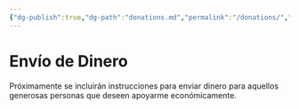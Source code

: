 ```yaml
---
{"dg-publish":true,"dg-path":"donations.md","permalink":"/donations/","title":"Envío de dinero","tags":["www"],"noteIcon":"1","created":"2024-03-29T12:10:18.095-06:00","updated":"2024-04-04T14:06:46.773-06:00"}
---
```


# Envío de Dinero
Próximamente se incluirán instrucciones para enviar dinero para aquellos generosas personas que deseen apoyarme económicamente.